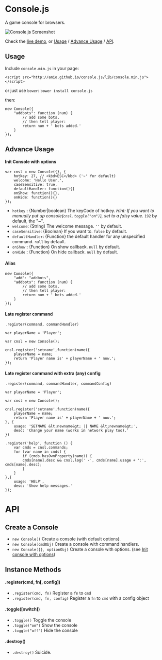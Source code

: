 Console.js
==========

A game console for browsers.

![Console.js Screenshot](https://cloud.githubusercontent.com/assets/215282/9493105/e7e3ee38-4c2f-11e5-85cc-c24168e8c706.png)

Check the [live demo](http://amio.github.io/console.js), or [Usage](#usage) / [Advance Usage](#advance-usage) / [API](#api).

## Usage

Include `console.min.js` in your page:

```
<script src="http://amio.github.io/console.js/lib/console.min.js"></script>
```

or just use `bower`: `bower install console.js`

then:
```
new Console({
    "addbots": function (num) {
        // add some bots,
        // then tell player:
        return num + ' bots added.'
    }
});
```

## Advance Usage

#### Init Console with options

```
var cnsl = new Console({}, {
    hotkey: 27, // <kbd>ESC</kbd> ('~' for default)
    welcome: 'Hello User.',
    caseSensitive: true,
    defaultHandler: function(){}
    onShow: function(){},
    onHide: function(){}
});
```

- `hotkey` : {Number|boolean} The keyCode of hotkey. *Hint: If you want to manually put up
 console(`cnsl.toggle("on")`), set to a falsy value.* `192` by default, the "~".
- `welcome`: {String} The welcome message. `''` by default.
- `caseSensitive`: {Boolean} If you want to. `false` by default.
- `defaultHandler`: {Function} the default handler for any unspecified command. `null` by default.
- `onShow` : {Function} On show callback. `null` by default.
- `onHide` : {Function} On hide callback. `null` by default.

#### Alias

```
new Console({
    "add": "addbots",
    "addbots": function (num) {
        // add some bots,
        // then tell player:
        return num + ' bots added.'
    }
});
```

#### Late register command

`.register(command, commandHandler)`

```
var playerName = 'Player';

var cnsl = new Console();

cnsl.register('setname',function(name){
    playerName = name;
    return 'Player name is' + playerName + ' now.';
});
```

#### Late register command with extra (any) config

`.register(command, commandHandler, commandConfig)`

```
var playerName = 'Player';

var cnsl = new Console();

cnsl.register('setname',function(name){
    playerName = name;
    return 'Player name is' + playerName + ' now.';
}, {
    usage: 'SETNAME &lt;newname&gt; || NAME &lt;newname&gt;',
    desc: 'Change your name (works in network play too).'
})

.register('help', function () {
    var cmds = cnsl.commands;
    for (var name in cmds) {
        if (cmds.hasOwnProperty(name)) {
        cmds[name].desc && cnsl.log(' -', cmds[name].usage + ':', cmds[name].desc);
        }
    }
},{
    usage: 'HELP',
    desc: 'Show help messages.'
});
```

# API

## Create a Console

- `new Console()` Create a console (with default options).
- `new Console(cmdObj)` Create a console with command handlers.
- `new Console({}, optionObj)` Create a console with options. (see [Init console with options](#init-console-with-options))

## Instance Methods

#### .register(cmd, fn[, config])

- `.register(cmd, fn)` Register a `fn` to `cmd`
- `.register(cmd, fn, config)` Register a `fn` to `cmd` with a config object

#### .toggle([switch])

- `.toggle()` Toggle the console
- `.toggle("on")` Show the console
- `.toggle("off")` Hide the console

#### .destroy()

- `.destroy()` Suicide.
